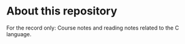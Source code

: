 # About this repository

For the record only: Course notes and reading notes related to the C language.
